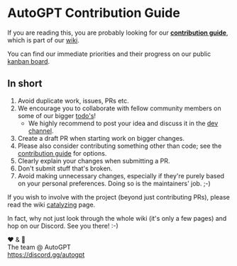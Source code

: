 # AutoGPT Contribution Guide
If you are reading this, you are probably looking for our **[contribution guide]**,
which is part of our [wiki].

You can find our immediate priorities and their progress on our public [kanban board].

[contribution guide]: https://github.com/Significant-Gravitas/AutoGPT/wiki/Contributing
[wiki]: https://github.com/Significant-Gravitas/AutoGPT/wiki
[kanban board]: https://github.com/orgs/Significant-Gravitas/projects/1

## In short
1. Avoid duplicate work, issues, PRs etc.
2. We encourage you to collaborate with fellow community members on some of our bigger
   [todo's][kanban board]!
   * We highly recommend to post your idea and discuss it in the [dev channel].
4. Create a draft PR when starting work on bigger changes.
3. Please also consider contributing something other than code; see the
   [contribution guide] for options.
5. Clearly explain your changes when submitting a PR.
6. Don't submit stuff that's broken.
7. Avoid making unnecessary changes, especially if they're purely based on your personal
   preferences. Doing so is the maintainers' job. ;-)

[dev channel]: https://discord.com/channels/1092243196446249134/1095817829405704305

If you wish to involve with the project (beyond just contributing PRs), please read the
wiki [catalyzing](https://github.com/Significant-Gravitas/AutoGPT/wiki/Catalyzing) page.

In fact, why not just look through the whole wiki (it's only a few pages) and
hop on our Discord. See you there! :-)

❤️ & 🔆  
The team @ AutoGPT  
https://discord.gg/autogpt
